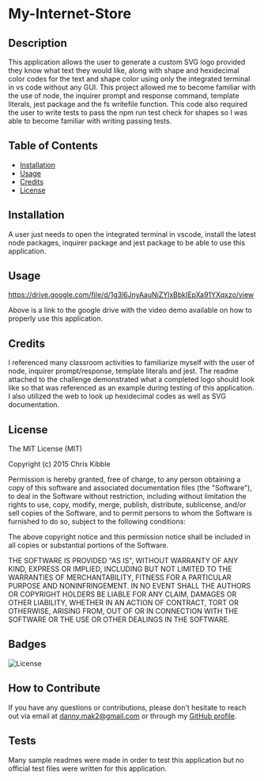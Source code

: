 # My-Internet-Store

## Description

This application allows the user to generate a custom SVG logo provided they know what text they would like, along with shape and hexidecimal color codes for the text and shape color using only the integrated terminal in vs code without any GUI. This project allowed me to become familiar with the use of node, the inquirer prompt and response command, template literals, jest package and the fs writefile function. This code also required the user to write tests to pass the npm run test check for shapes so I was able to become familiar with writing passing tests.

## Table of Contents

- [Installation](#installation)
- [Usage](#usage)
- [Credits](#credits)
- [License](#license)

## Installation

A user just needs to open the integrated terminal in vscode, install the latest node packages, inquirer package and jest package to be able to use this application. 

## Usage

 https://drive.google.com/file/d/1g3l6JnyAauNiZYlxBbkIEpXa91YXqxzo/view
  
Above is a link to the google drive with the video demo available on how to properly use this application. 


## Credits

I referenced many classroom activities to familiarize myself with the user of node, inquirer prompt/response, template literals and jest. The readme attached to the challenge demonstrated what a completed logo should look like so that was referenced as an example during testing of this application. I also utilized the web to look up hexidecimal codes as well as SVG documentation. 

## License

The MIT License (MIT)

Copyright (c) 2015 Chris Kibble

Permission is hereby granted, free of charge, to any person obtaining a copy of this software and associated documentation files (the "Software"), to deal in the Software without restriction, including without limitation the rights to use, copy, modify, merge, publish, distribute, sublicense, and/or sell copies of the Software, and to permit persons to whom the Software is furnished to do so, subject to the following conditions:

The above copyright notice and this permission notice shall be included in all copies or substantial portions of the Software.

THE SOFTWARE IS PROVIDED "AS IS", WITHOUT WARRANTY OF ANY KIND, EXPRESS OR IMPLIED, INCLUDING BUT NOT LIMITED TO THE WARRANTIES OF MERCHANTABILITY, FITNESS FOR A PARTICULAR PURPOSE AND NONINFRINGEMENT. IN NO EVENT SHALL THE AUTHORS OR COPYRIGHT HOLDERS BE LIABLE FOR ANY CLAIM, DAMAGES OR OTHER LIABILITY, WHETHER IN AN ACTION OF CONTRACT, TORT OR OTHERWISE, ARISING FROM, OUT OF OR IN CONNECTION WITH THE SOFTWARE OR THE USE OR OTHER DEALINGS IN THE SOFTWARE.


## Badges

![License](https://img.shields.io/badge/License-MIT-blue.svg)

## How to Contribute

If you have any questions or contributions, please don't hesitate to reach out via email at [danny.mak2@gmail.com](mailto:danny.mak2@gmail.com) or through my [GitHub profile](https://github.com/dannymak1993).

## Tests

Many sample readmes were made in order to test this application but no official test files were written for this application. 